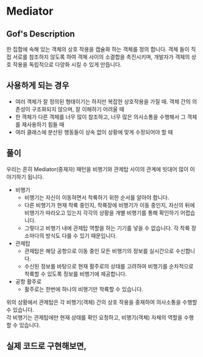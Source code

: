 # Mediator 

## Gof's Description 

한 집합에 속해 있는 객체의 상호 작용을 캡슐화 하는 객체를 정의 합니다.
객체 들이 직접 서로를 참조하지 않도록 하여 객체 사이의 소결합을 촉진시키며, 개발자가 객체의 상호 작용을 독립적으로 다양화 시킬 수 있게 만듭니다.

## 사용하게 되는 경우 

- 여러 객체가 잘 정의된 형태이기는 하지만 복잡한 상호작용을 가질 때. 객체 간의 의존성이 구조화되지 않으며, 잘 이해하기 어려울 때
- 한 객체가 다른 객체를 너무 많이 참조하고, 너무 많은 의사소통을 수행해서 그 객체를 재사용하기 힘들 때
- 여러 클래스에 분산된 행동들이 상속 없이 상황에 맞게 수정되어야 할 때

## 풀이 

우리는 흔히 Mediator(중재자) 패턴을 비행기와 관제탑 사이의 관계에 빗대어 많이 이야기하기 됩니다.

- 비행기 
  - 비행기는 자신이 이동하면서 착륙하기 위한 순서를 알아야 합니다. 
  - 다른 비행기가 현재 착륙 중인지, 착륙장에 비행기가 이동 중인지, 자신의 뒤에 비행기가 따라오고 있는지 각각의 상황을 개별 비행기를 통해 확인하기 어렵습니다. 
  - 그렇다고 비행기 내에 관제탑 역할을 하는 기기를 넣을 수 없습니다. 각 착륙 장소마다의 방식도 다를 수 있기 때문입니다. 
- 관제탑
  - 관제탑은 해당 공항으로 이동 중인 모든 비행기의 정보를 실시간으로 수신합니다. 
  - 수신된 정보를 바탕으로 현재 활주로의 상태를 고려하여 비행기를 순차적으로 착륙할 수 있도록 정보를 비행기에 제공합니다. 
- 공항 활주로 
  - 활주로는 한번에 하나의 비행기만 착륙할 수 있습니다. 

위의 상황에서 관제탑은 각 비행기(객체) 간의 상호 작용을 중재하여 의사소통을 수행할 수 있습니다.  
각 비행기는 관제탑에만 현재 상태를 확인 요청하고, 비행기(객체) 자체의 역할을 수행할 수 있습니다.  

## 실제 코드로 구현해보면, 